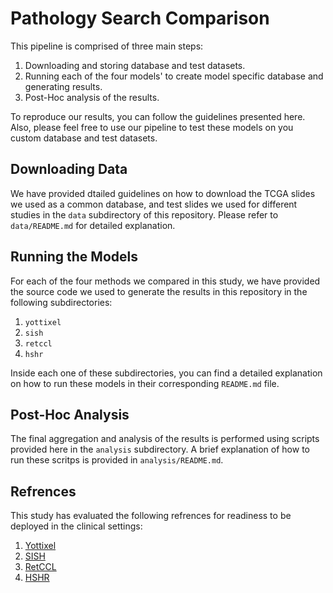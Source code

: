 # Pathology Search Comparison
This pipeline is comprised of three main steps:
1. Downloading and storing database and test datasets.
2. Running each of the four models' to create model specific database and generating results.
3. Post-Hoc analysis of the results.

To reproduce our results, you can follow the guidelines presented here. Also, please feel free to use our pipeline to test these models on you custom database and test datasets.
## Downloading Data
We have provided dtailed guidelines on how to download the TCGA slides we used as a common database, and test slides we used for different studies in the `data` subdirectory of this repository. Please refer to `data/README.md` for detailed explanation.
## Running the Models
For each of the four methods we compared in this study, we have provided the source code we used to generate the results in this repository in the following subdirectories:
1. `yottixel`
2. `sish`
3. `retccl`
4. `hshr`

Inside each one of these subdirectories, you can find a detailed explanation on how to run these models in their corresponding `README.md` file.
## Post-Hoc Analysis
The final aggregation and analysis of the results is performed using scripts provided here in the `analysis` subdirectory. A brief explanation of how to run these scritps is provided in `analysis/README.md`.
## Refrences
This study has evaluated the following refrences for readiness to be deployed in the clinical settings:
1. [Yottixel](https://github.com/RhazesLab/yottixel/tree/main)
2. [SISH](https://github.com/mahmoodlab/SISH/tree/main)
3. [RetCCL](https://github.com/Xiyue-Wang/RetCCL)
4. [HSHR](https://github.com/Lucius-lsr/HSHR)